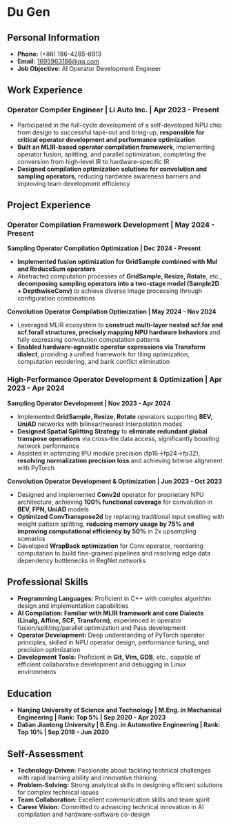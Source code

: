 # Du Gen

<!-- ![Avatar](./avatar_250223.jpg) -->

## Personal Information
- **Phone:** (+86) 186-4285-6913
- **Email:** 1695963186@qq.com
- **Job Objective:** AI Operator Development Engineer

## Work Experience

### Operator Compiler Engineer | Li Auto Inc. | Apr 2023 - Present
- Participated in the full-cycle development of a self-developed NPU chip from design to successful tape-out and bring-up, **responsible for critical operator development and performance optimization**
- **Built an MLIR-based operator compilation framework**, implementing operator fusion, splitting, and parallel optimization, completing the conversion from high-level IR to hardware-specific IR
- **Designed compilation optimization solutions for convolution and sampling operators**, reducing hardware awareness barriers and improving team development efficiency

## Project Experience

### Operator Compilation Framework Development | May 2024 - Present

**Sampling Operator Compilation Optimization | Dec 2024 - Present**
- **Implemented fusion optimization for GridSample combined with Mul and ReduceSum operators**
- Abstracted computation processes of **GridSample, Resize, Rotate**, etc., **decomposing sampling operators into a two-stage model (Sample2D + DepthwiseConv)** to achieve diverse image processing through configuration combinations

**Convolution Operator Compilation Optimization | May 2024 - Nov 2024**
- Leveraged MLIR ecosystem to **construct multi-layer nested scf.for and scf.forall structures, precisely mapping NPU hardware behaviors** and fully expressing convolution computation patterns
- **Enabled hardware-agnostic operator expressions via Transform dialect**, providing a unified framework for tiling optimization, computation reordering, and bank conflict elimination

### High-Performance Operator Development & Optimization | Apr 2023 - Apr 2024

**Sampling Operator Development | Nov 2023 - Apr 2024**
- Implemented **GridSample, Resize, Rotate** operators supporting **BEV, UniAD** networks with bilinear/nearest interpolation modes
- **Designed Spatial Splitting Strategy** to **eliminate redundant global transpose operations** via cross-tile data access, significantly boosting network performance
- Assisted in optimizing IPU module precision (fp16→fp24→fp32), **resolving normalization precision loss** and achieving bitwise alignment with PyTorch

**Convolution Operator Development & Optimization | Jun 2023 - Oct 2023**
- Designed and implemented **Conv2d** operator for proprietary NPU architecture, achieving **100% functional coverage** for convolution in **BEV, FPN, UniAD** models
- **Optimized ConvTranspose2d** by replacing traditional input swelling with weight pattern splitting, **reducing memory usage by 75% and improving computational efficiency by 50%** in 2x upsampling scenarios
- Developed **WrapBack optimization** for Conv operator, reordering computation to build fine-grained pipelines and resolving edge data dependency bottlenecks in RegNet networks

## Professional Skills
- **Programming Languages:** Proficient in C++ with complex algorithm design and implementation capabilities
- **AI Compilation: Familiar with MLIR framework and core Dialects (Linalg, Affine, SCF, Transform)**, experienced in operator fusion/splitting/parallel optimization and Pass development
- **Operator Development:** Deep understanding of PyTorch operator principles, skilled in NPU operator design, performance tuning, and precision optimization
- **Development Tools:** Proficient in **Git, Vim, GDB**, etc., capable of efficient collaborative development and debugging in Linux environments

## Education
- **Nanjing University of Science and Technology | M.Eng. in Mechanical Engineering | Rank: Top 5% | Sep 2020 - Apr 2023**
- **Dalian Jiaotong University | B.Eng. in Automotive Engineering | Rank: Top 10% | Sep 2016 - Jun 2020**

## Self-Assessment
- **Technology-Driven:** Passionate about tackling technical challenges with rapid learning ability and innovative thinking
- **Problem-Solving:** Strong analytical skills in designing efficient solutions for complex technical issues
- **Team Collaboration:** Excellent communication skills and team spirit
- **Career Vision:** Committed to advancing technical innovation in AI compilation and hardware-software co-design